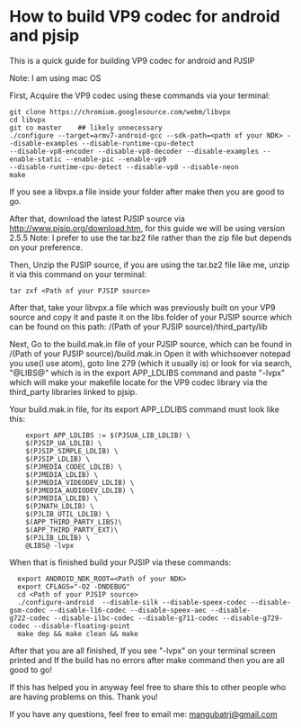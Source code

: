 # How to build VP9 codec for android and pjsip

This is a quick guide for building VP9 codec for android and PJSIP

Note: I am using mac OS 


First, Acquire the VP9 codec using these commands via your terminal:

    git clone https://chromium.googlesource.com/webm/libvpx
    cd libvpx
    git co master    ## likely unnecessary
    ./configure --target=armv7-android-gcc --sdk-path=<path of your NDK> --disable-examples --disable-runtime-cpu-detect
    --disable-vp8-encoder --disable-vp8-decoder --disable-examples --enable-static --enable-pic --enable-vp9 
    --disable-runtime-cpu-detect --disable-vp8 --disable-neon
    make
If you see a libvpx.a file inside your folder after make then you are good to go. 

After that, download the latest PJSIP source via http://www.pjsip.org/download.htm, for this guide we will be using version 2.5.5 
Note: I prefer to use the tar.bz2 file rather than the zip file but depends on your preference.

Then, Unzip the PJSIP source, if you are using the tar.bz2 file like me, unzip it via this command on your terminal:
    
    tar zxf <Path of your PJSIP source>
    
After that, take your libvpx.a file which was previously built on your VP9 source and copy it and paste it on the <third party> libs folder of your PJSIP source which can be found on this path: /(Path of your PJSIP source)/third_party/lib

Next, Go to the build.mak.in file of your PJSIP source, which can be found in /(Path of your PJSIP source)/build.mak.in 
Open it with whichsoever notepad you use(I use atom), goto line 279 (which it usually is) or look for via search, "@LIBS@" which is in the export APP_LDLIBS command and paste "-lvpx" which will make your makefile locate for the VP9 codec library via the third_party libraries 
linked to pjsip. 

Your build.mak.in file, for its export APP_LDLIBS command must look like this: 

        export APP_LDLIBS := $(PJSUA_LIB_LDLIB) \
        $(PJSIP_UA_LDLIB) \
        $(PJSIP_SIMPLE_LDLIB) \
        $(PJSIP_LDLIB) \
        $(PJMEDIA_CODEC_LDLIB) \
        $(PJMEDIA_LDLIB) \
        $(PJMEDIA_VIDEODEV_LDLIB) \
        $(PJMEDIA_AUDIODEV_LDLIB) \
        $(PJMEDIA_LDLIB) \
        $(PJNATH_LDLIB) \
        $(PJLIB_UTIL_LDLIB) \
        $(APP_THIRD_PARTY_LIBS)\
        $(APP_THIRD_PARTY_EXT)\
        $(PJLIB_LDLIB) \
        @LIBS@ -lvpx 

When that is finished build your PJSIP via these commands:

      export ANDROID_NDK_ROOT=<Path of your NDK>
      export CFLAGS="-O2 -DNDEBUG"
      cd <Path of your PJSIP source>
      ./configure-android  --disable-silk --disable-speex-codec --disable-gsm-codec --disable-l16-codec --disable-speex-aec --disable-          g722-codec --disable-ilbc-codec --disable-g711-codec --disable-g729-codec --disable-floating-point 
      make dep && make clean && make
      
After that you are all finished, If you see "-lvpx" on your terminal screen printed and If the build has no errors after make command 
then you are all good to go! 


If this has helped you in anyway feel free to share this to other people who are having problems on this. Thank you!

If you have any questions, feel free to email me: mangubatrj@gmail.com

